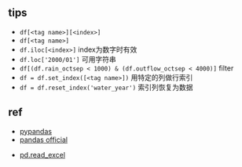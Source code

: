 

## tips

+ `df[<tag name>][<index>]`
+ `df[<tag name>]`
+ `df.iloc[<index>]` index为数字时有效
+ `df.loc['2000/01']` 可用字符串
+ `df[(df.rain_octsep < 1000) & (df.outflow_octsep < 4000)]` filter
+ `df = df.set_index([<tag name>])` 用特定的列做行索引
+ `df = df.reset_index('water_year')` 索引列恢复为数据


## ref

+ [pypandas](https://www.pypandas.cn/)
+ [pandas official](https://pandas.pydata.org/pandas-docs/stable/reference/frame.html)
<!-- tips -->
+ [pd.read_excel](https://blog.csdn.net/brucewong0516/article/details/79096633)